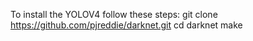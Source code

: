 To install the YOLOV4 follow these steps:
git clone https://github.com/pjreddie/darknet.git
cd darknet
make

